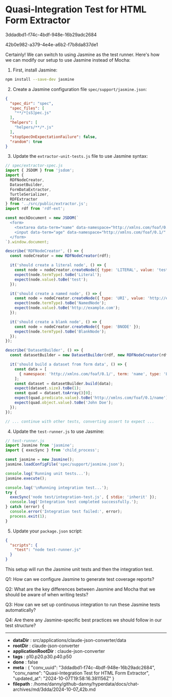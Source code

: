 # Quasi-Integration Test for HTML Form Extractor

3ddadbd1-f74c-4bdf-948e-16b29adc2684

42b0e982-a379-4e4e-a6b2-f7b8da837de1

 Certainly! We can switch to using Jasmine as the test runner. Here's how we can modify our setup to use Jasmine instead of Mocha:

1. First, install Jasmine:

```bash
npm install --save-dev jasmine
```

2. Create a Jasmine configuration file `spec/support/jasmine.json`:

```json
{
  "spec_dir": "spec",
  "spec_files": [
    "**/*[sS]pec.js"
  ],
  "helpers": [
    "helpers/**/*.js"
  ],
  "stopSpecOnExpectationFailure": false,
  "random": true
}
```

3. Update the `extractor-unit-tests.js` file to use Jasmine syntax:

```javascript
// spec/extractor-spec.js
import { JSDOM } from 'jsdom';
import {
  RDFNodeCreator,
  DatasetBuilder,
  FormDataExtractor,
  TurtleSerializer,
  RDFExtractor
} from '../src/public/extractor.js';
import rdf from 'rdf-ext';

const mockDocument = new JSDOM(`
  <form>
    <textarea data-term="name" data-namespace="http://xmlns.com/foaf/0.1/">John Doe</textarea>
    <input data-term="age" data-namespace="http://xmlns.com/foaf/0.1/" type="number" value="30">
  </form>
`).window.document;

describe('RDFNodeCreator', () => {
  const nodeCreator = new RDFNodeCreator(rdf);

  it('should create a literal node', () => {
    const node = nodeCreator.createNode({ type: 'LITERAL', value: 'test' });
    expect(node.termType).toBe('Literal');
    expect(node.value).toBe('test');
  });

  it('should create a named node', () => {
    const node = nodeCreator.createNode({ type: 'URI', value: 'http://example.com' });
    expect(node.termType).toBe('NamedNode');
    expect(node.value).toBe('http://example.com');
  });

  it('should create a blank node', () => {
    const node = nodeCreator.createNode({ type: 'BNODE' });
    expect(node.termType).toBe('BlankNode');
  });
});

describe('DatasetBuilder', () => {
  const datasetBuilder = new DatasetBuilder(rdf, new RDFNodeCreator(rdf));

  it('should build a dataset from form data', () => {
    const data = [
      { namespace: 'http://xmlns.com/foaf/0.1/', term: 'name', type: 'LITERAL', value: 'John Doe' }
    ];
    const dataset = datasetBuilder.build(data);
    expect(dataset.size).toBe(1);
    const quad = dataset.toArray()[0];
    expect(quad.predicate.value).toBe('http://xmlns.com/foaf/0.1/name');
    expect(quad.object.value).toBe('John Doe');
  });
});

// ... continue with other tests, converting assert to expect ...
```

4. Update the `test-runner.js` to use Jasmine:

```javascript
// test-runner.js
import Jasmine from 'jasmine';
import { execSync } from 'child_process';

const jasmine = new Jasmine();
jasmine.loadConfigFile('spec/support/jasmine.json');

console.log('Running unit tests...');
jasmine.execute();

console.log('\nRunning integration test...');
try {
  execSync('node test/integration-test.js', { stdio: 'inherit' });
  console.log('Integration test completed successfully.');
} catch (error) {
  console.error('Integration test failed:', error);
  process.exit(1);
}
```

5. Update your `package.json` script:

```json
{
  "scripts": {
    "test": "node test-runner.js"
  }
}
```

This setup will run the Jasmine unit tests and then the integration test. 

Q1: How can we configure Jasmine to generate test coverage reports?

Q2: What are the key differences between Jasmine and Mocha that we should be aware of when writing tests?

Q3: How can we set up continuous integration to run these Jasmine tests automatically?

Q4: Are there any Jasmine-specific best practices we should follow in our test structure?

---

* **dataDir** : src/applications/claude-json-converter/data
* **rootDir** : claude-json-converter
* **applicationRootDir** : claude-json-converter
* **tags** : p10.p20.p30.p40.p50
* **done** : false
* **meta** : {
  "conv_uuid": "3ddadbd1-f74c-4bdf-948e-16b29adc2684",
  "conv_name": "Quasi-Integration Test for HTML Form Extractor",
  "updated_at": "2024-10-07T19:58:16.381156Z"
}
* **filepath** : /home/danny/github-danny/hyperdata/docs/chat-archives/md/3dda/2024-10-07_42b.md